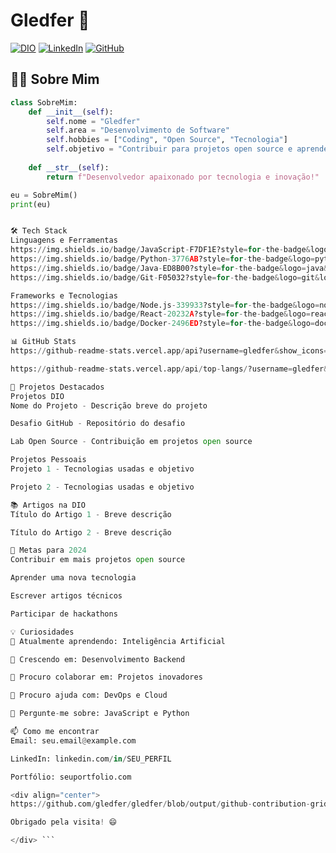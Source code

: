 # Gledfer 👋

[![DIO](https://img.shields.io/badge/DIO-Profile-2962FF?style=for-the-badge&logo=digitalocean&logoColor=white)](https://www.dio.me/users/SEU_PERFIL_DIO)
[![LinkedIn](https://img.shields.io/badge/LinkedIn-0077B5?style=for-the-badge&logo=linkedin&logoColor=white)](https://linkedin.com/in/SEU_LINKEDIN)
[![GitHub](https://img.shields.io/badge/GitHub-100000?style=for-the-badge&logo=github&logoColor=white)](https://github.com/gledfer)

## 👨‍💻 Sobre Mim

```python
class SobreMim:
    def __init__(self):
        self.nome = "Gledfer"
        self.area = "Desenvolvimento de Software"
        self.hobbies = ["Coding", "Open Source", "Tecnologia"]
        self.objetivo = "Contribuir para projetos open source e aprender continuamente"
    
    def __str__(self):
        return f"Desenvolvedor apaixonado por tecnologia e inovação!"

eu = SobreMim()
print(eu)


🛠️ Tech Stack
Linguagens e Ferramentas
https://img.shields.io/badge/JavaScript-F7DF1E?style=for-the-badge&logo=javascript&logoColor=black
https://img.shields.io/badge/Python-3776AB?style=for-the-badge&logo=python&logoColor=white
https://img.shields.io/badge/Java-ED8B00?style=for-the-badge&logo=java&logoColor=white
https://img.shields.io/badge/Git-F05032?style=for-the-badge&logo=git&logoColor=white

Frameworks e Tecnologias
https://img.shields.io/badge/Node.js-339933?style=for-the-badge&logo=nodedotjs&logoColor=white
https://img.shields.io/badge/React-20232A?style=for-the-badge&logo=react&logoColor=61DAFB
https://img.shields.io/badge/Docker-2496ED?style=for-the-badge&logo=docker&logoColor=white

📊 GitHub Stats
https://github-readme-stats.vercel.app/api?username=gledfer&show_icons=true&theme=radical

https://github-readme-stats.vercel.app/api/top-langs/?username=gledfer&layout=compact&theme=radical

🚀 Projetos Destacados
Projetos DIO
Nome do Projeto - Descrição breve do projeto

Desafio GitHub - Repositório do desafio

Lab Open Source - Contribuição em projetos open source

Projetos Pessoais
Projeto 1 - Tecnologias usadas e objetivo

Projeto 2 - Tecnologias usadas e objetivo

📚 Artigos na DIO
Título do Artigo 1 - Breve descrição

Título do Artigo 2 - Breve descrição

🎯 Metas para 2024
Contribuir em mais projetos open source

Aprender uma nova tecnologia

Escrever artigos técnicos

Participar de hackathons

💡 Curiosidades
🔭 Atualmente aprendendo: Inteligência Artificial

🌱 Crescendo em: Desenvolvimento Backend

👯 Procuro colaborar em: Projetos inovadores

🤔 Procuro ajuda com: DevOps e Cloud

💬 Pergunte-me sobre: JavaScript e Python

📫 Como me encontrar
Email: seu.email@example.com

LinkedIn: linkedin.com/in/SEU_PERFIL

Portfólio: seuportfolio.com

<div align="center">
https://github.com/gledfer/gledfer/blob/output/github-contribution-grid-snake.svg

Obrigado pela visita! 😄

</div> ```

